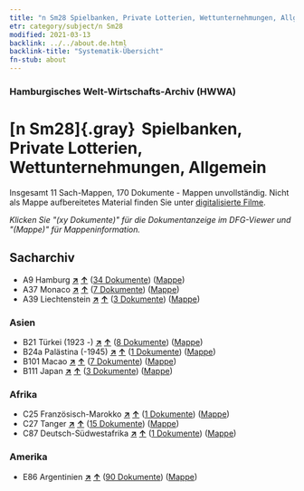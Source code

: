 ```yaml
---
title: "n Sm28 Spielbanken, Private Lotterien, Wettunternehmungen, Allgemein"
etr: category/subject/n Sm28
modified: 2021-03-13
backlink: ../../about.de.html
backlink-title: "Systematik-Übersicht"
fn-stub: about
---
```


### Hamburgisches Welt-Wirtschafts-Archiv (HWWA)
# [n Sm28]{.gray}&#8201; Spielbanken, Private Lotterien, Wettunternehmungen, Allgemein&#160; 




Insgesamt 11 Sach-Mappen, 170 Dokumente - Mappen unvollständig.
Nicht als Mappe aufbereitetes Material finden Sie unter [digitalisierte Filme](/film/h1_sh).

_Klicken Sie "(xy Dokumente)" für die Dokumentanzeige im DFG-Viewer und "(Mappe)" für Mappeninformation._

## Sacharchiv



- A9 Hamburg [**&nearr;**](../../../geo/i/140905/about.de.html "Hamburg (alle Mappen)") [**&uarr;**](../../../geo/about.de.html#A9 "Ländersystematik") (<a href="https://pm20.zbw.eu/dfgview/sh/140905,145824" title="über: Hamburg : Spielbanken, Private Lotterien, Wettunternehmungen, Allgemein" target="_blank">34 Dokumente</a>) ([Mappe](http://purl.org/pressemappe20/folder/sh/140905,145824))
- A37 Monaco [**&nearr;**](../../../geo/i/141013/about.de.html "Monaco (alle Mappen)") [**&uarr;**](../../../geo/about.de.html#A37 "Ländersystematik") (<a href="https://pm20.zbw.eu/dfgview/sh/141013,145824" title="über: Monaco : Spielbanken, Private Lotterien, Wettunternehmungen, Allgemein" target="_blank">7 Dokumente</a>) ([Mappe](http://purl.org/pressemappe20/folder/sh/141013,145824))
- A39 Liechtenstein [**&nearr;**](../../../geo/i/141016/about.de.html "Liechtenstein (alle Mappen)") [**&uarr;**](../../../geo/about.de.html#A39 "Ländersystematik") (<a href="https://pm20.zbw.eu/dfgview/sh/141016,145824" title="über: Liechtenstein : Spielbanken, Private Lotterien, Wettunternehmungen, Allgemein" target="_blank">3 Dokumente</a>) ([Mappe](http://purl.org/pressemappe20/folder/sh/141016,145824))

### Asien

- B21 Türkei (1923 -) [**&nearr;**](../../../geo/i/141111/about.de.html "Türkei (1923 -) (alle Mappen)") [**&uarr;**](../../../geo/about.de.html#B21 "Ländersystematik") (<a href="https://pm20.zbw.eu/dfgview/sh/141111,145824" title="über: Türkei (1923 -) : Spielbanken, Private Lotterien, Wettunternehmungen, Allgemein" target="_blank">8 Dokumente</a>) ([Mappe](http://purl.org/pressemappe20/folder/sh/141111,145824))
- B24a Palästina (-1945) [**&nearr;**](../../../geo/i/141115/about.de.html "Palästina (-1945) (alle Mappen)") [**&uarr;**](../../../geo/about.de.html#B24a "Ländersystematik") (<a href="https://pm20.zbw.eu/dfgview/sh/141115,145824" title="über: Palästina (-1945) : Spielbanken, Private Lotterien, Wettunternehmungen, Allgemein" target="_blank">1 Dokumente</a>) ([Mappe](http://purl.org/pressemappe20/folder/sh/141115,145824))
- B101 Macao [**&nearr;**](../../../geo/i/141267/about.de.html "Macao (alle Mappen)") [**&uarr;**](../../../geo/about.de.html#B101 "Ländersystematik") (<a href="https://pm20.zbw.eu/dfgview/sh/141267,145824" title="über: Macao : Spielbanken, Private Lotterien, Wettunternehmungen, Allgemein" target="_blank">7 Dokumente</a>) ([Mappe](http://purl.org/pressemappe20/folder/sh/141267,145824))
- B111 Japan [**&nearr;**](../../../geo/i/141272/about.de.html "Japan (alle Mappen)") [**&uarr;**](../../../geo/about.de.html#B111 "Ländersystematik") (<a href="https://pm20.zbw.eu/dfgview/sh/141272,145824" title="über: Japan : Spielbanken, Private Lotterien, Wettunternehmungen, Allgemein" target="_blank">3 Dokumente</a>) ([Mappe](http://purl.org/pressemappe20/folder/sh/141272,145824))

### Afrika

- C25 Französisch-Marokko [**&nearr;**](../../../geo/i/141358/about.de.html "Französisch-Marokko (alle Mappen)") [**&uarr;**](../../../geo/about.de.html#C25 "Ländersystematik") (<a href="https://pm20.zbw.eu/dfgview/sh/141358,145824" title="über: Französisch-Marokko : Spielbanken, Private Lotterien, Wettunternehmungen, Allgemein" target="_blank">1 Dokumente</a>) ([Mappe](http://purl.org/pressemappe20/folder/sh/141358,145824))
- C27 Tanger [**&nearr;**](../../../geo/i/141360/about.de.html "Tanger (alle Mappen)") [**&uarr;**](../../../geo/about.de.html#C27 "Ländersystematik") (<a href="https://pm20.zbw.eu/dfgview/sh/141360,145824" title="über: Tanger : Spielbanken, Private Lotterien, Wettunternehmungen, Allgemein" target="_blank">15 Dokumente</a>) ([Mappe](http://purl.org/pressemappe20/folder/sh/141360,145824))
- C87 Deutsch-Südwestafrika [**&nearr;**](../../../geo/i/141450/about.de.html "Deutsch-Südwestafrika (alle Mappen)") [**&uarr;**](../../../geo/about.de.html#C87 "Ländersystematik") (<a href="https://pm20.zbw.eu/dfgview/sh/141450,145824" title="über: Deutsch-Südwestafrika : Spielbanken, Private Lotterien, Wettunternehmungen, Allgemein" target="_blank">1 Dokumente</a>) ([Mappe](http://purl.org/pressemappe20/folder/sh/141450,145824))

### Amerika

- E86 Argentinien [**&nearr;**](../../../geo/i/141692/about.de.html "Argentinien (alle Mappen)") [**&uarr;**](../../../geo/about.de.html#E86 "Ländersystematik") (<a href="https://pm20.zbw.eu/dfgview/sh/141692,145824" title="über: Argentinien : Spielbanken, Private Lotterien, Wettunternehmungen, Allgemein" target="_blank">90 Dokumente</a>) ([Mappe](http://purl.org/pressemappe20/folder/sh/141692,145824))


